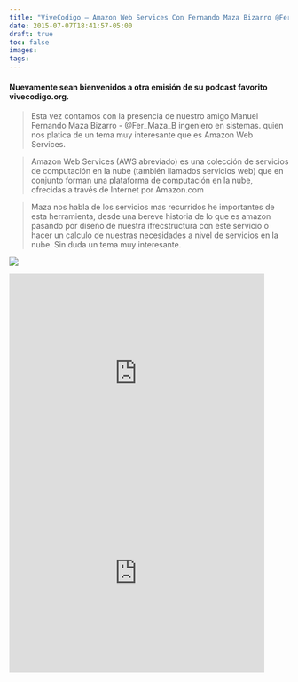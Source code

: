 ```yaml
---
title: "ViveCodigo – Amazon Web Services Con Fernando Maza Bizarro @Fer_Maza_B"
date: 2015-07-07T18:41:57-05:00
draft: true
toc: false
images:
tags:
---
```


<h4>Nuevamente sean bienvenidos a otra emisión de su podcast favorito vivecodigo.org. </h4>

>Esta vez contamos con la presencia de nuestro amigo Manuel Fernando Maza Bizarro - @Fer_Maza_B ingeniero en sistemas. quien nos platica de un tema muy interesante que es Amazon Web Services.

>Amazon Web Services (AWS abreviado) es una colección de servicios de computación en la nube (también llamados servicios web) que en conjunto forman una plataforma de computación en la nube, ofrecidas a través de Internet por Amazon.com

>Maza nos habla de los servicios mas recurridos he importantes de esta herramienta, desde una bereve historia de lo que es amazon pasando por diseño de nuestra ifrecstructura con este servicio o hacer un calculo de nuestras necesidades a nivel de servicios en la nube. Sin duda un tema muy interesante.

![](http://vivecodigo.org/images/dos.jpg)

<iframe src="https://player.vimeo.com/video/132557815" width="460" height="360" frameborder="0"></iframe>
<iframe src="https://player.vimeo.com/video/132551768" width="460" height="360" frameborder="0"></iframe>
